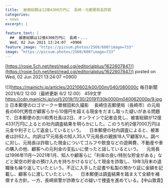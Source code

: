 ```yaml
---
title:  被害総額は12億4300万円に　長崎・元郵便局長詐取  
categories:
- news
excerpt: |
  
feature_text: |
  ##  被害総額は12億4300万円に　長崎・...
  Wed, 02 Jun 2021 13:24:07  +0900
feature_image: "https://picsum.photos/2560/600?image=733"
image: "https://picsum.photos/2560/600?image=733"
---
```


[https://rosie.5ch.net/test/read.cgi/editorialplus/1622607847/](https://rosie.5ch.net/test/read.cgi/editorialplus/1622607847/)
posted on Wed, 02 Jun 2021 13:24:07  +0900

<!--more-->

![](https://mainichi.jp/articles/20210602/k00/00m/040/080000c 毎日新聞 2021/6/2 12:00（最終更新 6/2 12:00） 459文字 [https://cdn.mainichi.jp/vol1/2019/11/30/20191130k0000m040062000p/9.jpg)](https://cdn.mainichi.jp/vol1/2019/11/30/20191130k0000m040062000p/9.jpg)) 日本郵便のロゴマーク＝曽根田和久撮影 　長崎住吉郵便局（長崎市）の元局長の60代男性が顧客らから10億円を超える現金をだまし取った疑いがある問題で、日本郵便の衣川和秀社長は2日、オンラインで記者会見し、被害総額が12億4331万円に上るとの社内調査結果を明らかにした。このうち約2億7000万円は元金や利子として返金しているという。 　日本郵便の社内調査によると、被害者は計62人。内訳は▽元局長の知人35人▽元局長の親族18人▽顧客9人。調べに対し、元局長は詐取した現金についてゴルフや飲食などの遊興費、不動産や車の購入の他、顧客への元利金の支払いに使ったと話しているという。 　元局長は1996年11月〜2021年1月、知人や顧客らに「利率の良い特別な貯金がある」などと架空の貯金の預け入れを持ちかけるなどして現金を詐取し、19年3月末の退職後も繰り返していたという。不正に入手した証書や私製の預かり証に金額を記載し、顧客らに渡していたという。 　日本郵便は調査結果を踏まえて全額を補償する方針。一方、長崎県警が詐欺などの疑いで捜査を進めている。【中山敦貴】
